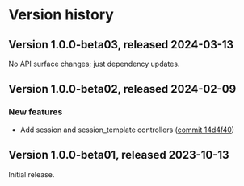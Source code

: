 # Version history

## Version 1.0.0-beta03, released 2024-03-13

No API surface changes; just dependency updates.

## Version 1.0.0-beta02, released 2024-02-09

### New features

- Add session and session_template controllers ([commit 14d4f40](https://github.com/googleapis/google-cloud-dotnet/commit/14d4f40e57218134116f6d580ca726832d07d244))

## Version 1.0.0-beta01, released 2023-10-13

Initial release.
